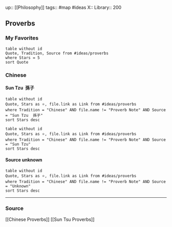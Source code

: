 up:: [[Philosophy]]
tags:: #map #ideas 
X:: 
Library:: 200

## Proverbs

### My Favorites

```dataview
table without id
Quote, Tradition, Source from #ideas/proverbs 
where Stars = 5
sort Quote
```

### Chinese

#### Sun Tzu  孫子

```dataview
table without id
Quote, Stars as ⭐, file.link as Link from #ideas/proverbs 
where Tradition = "Chinese" AND file.name != "Proverb Note" AND Source = "Sun Tzu  孫子"
sort Stars desc
```

```dataview
table without id
Quote, Stars as ⭐, file.link as Link from #ideas/proverbs 
where Tradition = "Chinese" AND file.name != "Proverb Note" AND Source = "Sun Tzu"
sort Stars desc
```


#### Source unknown

```dataview
table without id
Quote, Stars as ⭐, file.link as Link from #ideas/proverbs 
where Tradition = "Chinese" AND file.name != "Proverb Note" AND Source = "Unknown"
sort Stars desc
```

<hr >

### Source

[[Chinese Proverbs]]
[[Sun Tsu Proverbs]]

